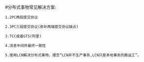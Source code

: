 #分布式事物常见解决方案:

    1.2PC两段提交协议
    
    2.3PC三段提交协议(弥补两端提交协议缺点)
    
    3.TCC或者GTS(阿里)
    
    4.消息中间件最终一致性
    
    5.使用LCN解决分布式事物，理念“LCN并不生产事务,LCN只是本地事务的搬运工”。